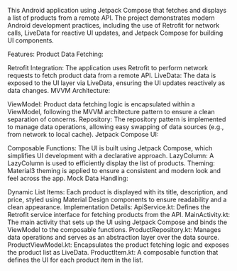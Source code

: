 This Android application using Jetpack Compose that fetches and displays a list of products from a remote API. The project demonstrates modern Android development practices, including the use of Retrofit for network calls, LiveData for reactive UI updates, and Jetpack Compose for building UI components.

Features:
Product Data Fetching:

Retrofit Integration: The application uses Retrofit to perform network requests to fetch product data from a remote API.
LiveData: The data is exposed to the UI layer via LiveData, ensuring the UI updates reactively as data changes.
MVVM Architecture:

ViewModel: Product data fetching logic is encapsulated within a ViewModel, following the MVVM architecture pattern to ensure a clean separation of concerns.
Repository: The repository pattern is implemented to manage data operations, allowing easy swapping of data sources (e.g., from network to local cache).
Jetpack Compose UI:

Composable Functions: The UI is built using Jetpack Compose, which simplifies UI development with a declarative approach.
LazyColumn: A LazyColumn is used to efficiently display the list of products.
Theming: Material3 theming is applied to ensure a consistent and modern look and feel across the app.
Mock Data Handling:

Dynamic List Items: Each product is displayed with its title, description, and price, styled using Material Design components to ensure readability and a clean appearance.
Implementation Details:
ApiService.kt: Defines the Retrofit service interface for fetching products from the API.
MainActivity.kt: The main activity that sets up the UI using Jetpack Compose and binds the ViewModel to the composable functions.
ProductRepository.kt: Manages data operations and serves as an abstraction layer over the data source.
ProductViewModel.kt: Encapsulates the product fetching logic and exposes the product list as LiveData.
ProductItem.kt: A composable function that defines the UI for each product item in the list.

